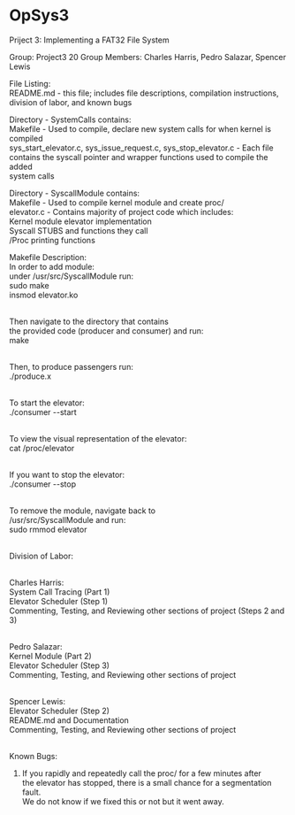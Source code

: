# OpSys3
Priject 3: Implementing a FAT32 File System

Group: Project3 20
Group Members: Charles Harris, Pedro Salazar, Spencer Lewis

File Listing:<br/>
README.md - this file; includes file descriptions, compilation instructions, division of labor, and known bugs<br/>

Directory - SystemCalls contains:<br/>
  Makefile - Used to compile, declare new system calls for when kernel is compiled<br/>
  sys_start_elevator.c, sys_issue_request.c, sys_stop_elevator.c - Each file<br/>
  contains the syscall pointer and wrapper functions used to compile the added<br/>
  system calls
  
Directory - SyscallModule contains:<br/>
  Makefile - Used to compile kernel module and create proc/<br/>
  elevator.c - Contains majority of project code which includes:<br/>
     Kernel module elevator implementation <br/>
     Syscall STUBS and functions they call <br/>
     /Proc printing functions <br/>
    
Makefile Description:<br/>
In order to add module:<br/>
under /usr/src/SyscallModule run:<br/>
  sudo make<br/>
  insmod elevator.ko<br/><br/>
  
Then navigate to the directory that contains<br/>
the provided code (producer and consumer) and run:<br/>
  make<br/><br/>
  
Then, to produce passengers run:<br/>
  ./produce.x<br/><br/>
  
To start the elevator:<br/>
  ./consumer --start<br/><br/>
  
To view the visual representation of the elevator:<br/>
  cat /proc/elevator<br/><br/>
  
If you want to stop the elevator:<br/>
  ./consumer --stop<br/><br/>
  
To remove the module, navigate back to<br/>
/usr/src/SyscallModule and run:<br/>
  sudo rmmod elevator<br/><br/>

Division of Labor:<br/><br/>

  Charles Harris:<br/>
  System Call Tracing (Part 1)<br/>
  Elevator Scheduler (Step 1)<br/>
  Commenting, Testing, and Reviewing other sections of project (Steps 2 and 3)<br/><br/>
  
  Pedro Salazar:<br/>
  Kernel Module (Part 2)<br/>
  Elevator Scheduler (Step 3)<br/>
  Commenting, Testing, and Reviewing other sections of project<br/><br/>
  
  Spencer Lewis:<br/>
  Elevator Scheduler (Step 2)<br/>
  README.md and Documentation<br/>
  Commenting, Testing, and Reviewing other sections of project<br/><br/>
  
Known Bugs:<br/>
  1) If you rapidly and repeatedly call the proc/ for a few minutes after<br/>
  the elevator has stopped, there is a small chance for a segmentation fault.<br/>
  We do not know if we fixed this or not but it went away.
